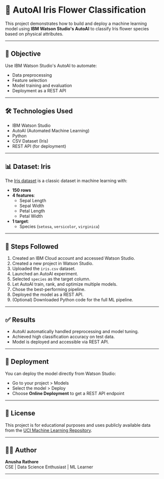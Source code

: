 # 🌸 AutoAI Iris Flower Classification

This project demonstrates how to build and deploy a machine learning model using **IBM Watson Studio's AutoAI** to classify Iris flower species based on physical attributes.

---

## 🎯 Objective

Use IBM Watson Studio's AutoAI to automate:
- Data preprocessing
- Feature selection
- Model training and evaluation
- Deployment as a REST API

---

## 🛠️ Technologies Used

- IBM Watson Studio
- AutoAI (Automated Machine Learning)
- Python
- CSV Dataset (Iris)
- REST API (for deployment)

---

## 📊 Dataset: Iris

The [Iris dataset](https://archive.ics.uci.edu/ml/datasets/iris) is a classic dataset in machine learning with:
- **150 rows**
- **4 features**:
  - Sepal Length
  - Sepal Width
  - Petal Length
  - Petal Width
- **1 target**:
  - Species (`setosa`, `versicolor`, `virginica`)

---

## 🧪 Steps Followed

1. Created an IBM Cloud account and accessed Watson Studio.
2. Created a new project in Watson Studio.
3. Uploaded the `iris.csv` dataset.
4. Launched an AutoAI experiment.
5. Selected `species` as the target column.
6. Let AutoAI train, rank, and optimize multiple models.
7. Chose the best-performing pipeline.
8. Deployed the model as a REST API.
9. (Optional) Downloaded Python code for the full ML pipeline.

---

## ✅ Results

- AutoAI automatically handled preprocessing and model tuning.
- Achieved high classification accuracy on test data.
- Model is deployed and accessible via REST API.

---

## 🚀 Deployment

You can deploy the model directly from Watson Studio:
- Go to your project > Models
- Select the model > Deploy
- Choose **Online Deployment** to get a REST API endpoint

---

## 📌 License

This project is for educational purposes and uses publicly available data from the [UCI Machine Learning Repository](https://archive.ics.uci.edu/ml/datasets/iris).

---

## 🙋‍♀️ Author

**Anusha Rathore**  
CSE | Data Science Enthusiast | ML Learner

---

